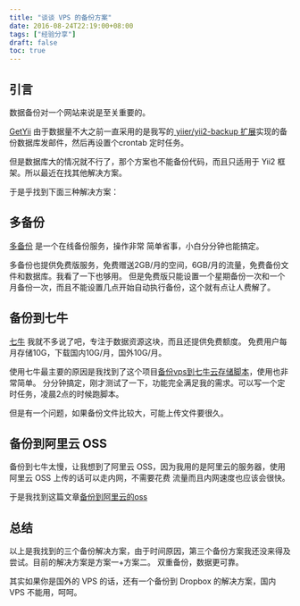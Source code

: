 ```yaml
---
title: "谈谈 VPS 的备份方案"
date: 2016-08-24T22:19:00+08:00
tags: ["经验分享"] 
draft: false
toc: true
---
```


## 引言

数据备份对一个网站来说是至关重要的。

[GetYii](http://www.getyii.com/) 由于数据量不大之前一直采用的是我写的[ yiier/yii2-backup 扩展](https://github.com/yiier/yii2-backup)实现的备份数据库发邮件，然后再设置个crontab 定时任务。

但是数据库大的情况就不行了，那个方案也不能备份代码，而且只适用于 Yii2 框架。所以最近在找其他解决方案。

于是乎找到下面三种解决方案：

<!--more-->

## 多备份

[多备份](http://www.dbfen.com/index.php/users/newuser_by/B277CCFD) 是一个在线备份服务，操作非常
简单省事，小白分分钟也能搞定。

多备份也提供免费版服务，免费赠送2GB/月的空间，6GB/月的流量，免费备份文件和数据库。我看了一下也够用。
但是免费版只能设置一个星期备份一次和一个月备份一次，而且不能设置几点开始自动执行备份，这个就有点让人费解了。

## 备份到七牛

[七牛](https://portal.qiniu.com/signup?code=3lo4wme64nas2) 我就不多说了吧，专注于数据资源这块，而且还提供免费额度。
免费用户每月存储10G，下载国内10G/月，国外10G/月。

使用七牛最主要的原因是我找到了这个项目[备份vps到七牛云存储脚本](https://github.com/ccbikai/backuptoqiniu)，使用也非常简单。
分分钟搞定，刚才测试了一下，功能完全满足我的需求。可以写一个定时任务，凌晨2点的时候跑脚本。

但是有一个问题，如果备份文件比较大，可能上传文件要很久。

## 备份到阿里云 OSS

备份到七牛太慢，让我想到了阿里云 OSS，因为我用的是阿里云的服务器，使用阿里云 OSS 上传的话可以走内网，不需要花费
流量而且内网速度也应该会很快。

于是我找到这篇文章[备份到阿里云的oss](http://xinlogs.com/2014/02/09/backup-to-aliyun-oss/)


## 总结

以上是我找到的三个备份解决方案，由于时间原因，第三个备份方案我还没来得及尝试。目前的解决方案是方案一+方案二。
双重备份，数据更可靠。

其实如果你是国外的 VPS 的话，还有一个备份到 Dropbox 的解决方案，国内 VPS 不能用，呵呵。



